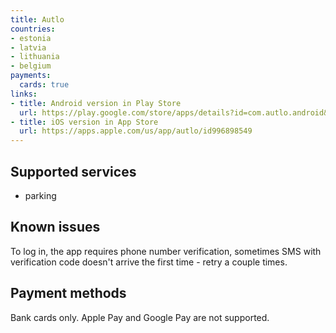 ```yaml
---
title: Autlo
countries:
- estonia
- latvia
- lithuania
- belgium
payments:
  cards: true
links:
- title: Android version in Play Store
  url: https://play.google.com/store/apps/details?id=com.autlo.android&hl=en-US
- title: iOS version in App Store
  url: https://apps.apple.com/us/app/autlo/id996898549
---
```


## Supported services

- parking

## Known issues

To log in, the app requires phone number verification, sometimes SMS with verification code doesn't arrive the first time - retry a couple times.

## Payment methods

Bank cards only. Apple Pay and Google Pay are not supported.
